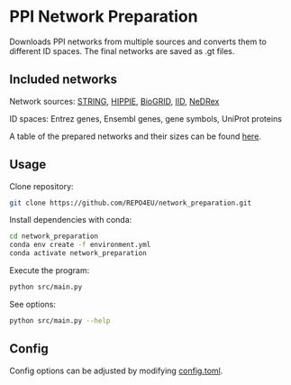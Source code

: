 # PPI Network Preparation
Downloads PPI networks from multiple sources and converts them to different ID spaces.
The final networks are saved as .gt files.

## Included networks
Network sources: [STRING](https://string-db.org/cgi/download), [HIPPIE](https://cbdm-01.zdv.uni-mainz.de/~mschaefer/hippie/index.php), [BioGRID](https://thebiogrid.org/), [IID](https://iid.ophid.utoronto.ca/), [NeDRex](https://nedrex.net/index.html)

ID spaces: Entrez genes, Ensembl genes, gene symbols, UniProt proteins

A table of the prepared networks and their sizes can be found [here](logs/network_stats.md).
## Usage
Clone repository:
```bash
git clone https://github.com/REPO4EU/network_preparation.git
```
Install dependencies with conda:
```bash
cd network_preparation
conda env create -f environment.yml
conda activate network_preparation
```
Execute the program:
```bash
python src/main.py
```
See options:
```bash
python src/main.py --help
```
## Config
Config options can be adjusted by modifying [config.toml](config.toml).